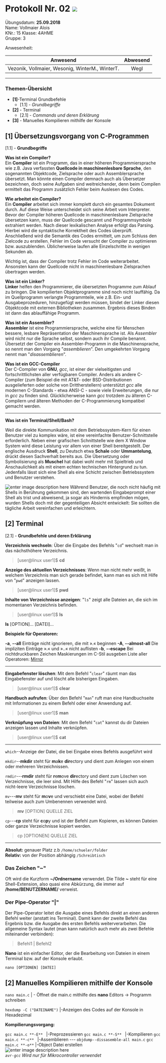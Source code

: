 
# Protokoll Nr. 02  ![](https://upload.wikimedia.org/wikipedia/commons/thumb/3/30/HTL_Kaindorf_Logo.svg/300px-HTL_Kaindorf_Logo.svg.png) 
Übungsdatum: **25.09.2018**  
Name: Vollmaier Alois  
KNr.: 15 Klasse: 4AHME  
Gruppe: 3  

Anwesenheit:  

| Anwesend | Abwesend|
| ------------- |:-------------:|
| Vezonik, Vollmaier, Wesonig, WinterM., WinterT.    | Wegl |

___
### Themen-Übersicht
 - **[1]**-Terminal Grundbefehle
	 - [1.1] - *Grundbegriffe* 
 - **[2]** - Terminal
	 - [2.1] - *Commands und deren Erklärung* 
 - **[3]** - Manuelles Kompilieren mithilfe der Konsole
	  

## [1] Übersetzungsvorgang von C-Programmen
[1.1] - **Grundbegriffe** 

**Was ist ein Compiler?**  
Ein **Compiler** ist ein Programm, das in einer höheren Programmiersprache wie z.B. Java verfassten **Quellcode in maschinenlesbare Sprache**, den sogenannten Objektcode, Zielsprache oder auch Assemblersprache übersetzt. Man könnte einen Compiler demnach auch als Übersetzer bezeichnen, doch seine Aufgaben sind weitreichender, denn beim Compilen ermittelt das Programm zusätzlich Fehler beim Auslesen des Codes.

**Wie arbeitet ein Compiler?**  
Ein **Compiler** arbeitet sich immer komplett durch ein gesamtes Dokument durch. Auf diese Weise unterscheidet sich seine Arbeit vom  Interpreter. Bevor der Compiler höheren Quellcode in maschinenlesbare Zielsprache übersetzen kann, muss der Quellcode gescannt und Programmsymbole extrahiert werden. Nach dieser lexikalischen Analyse erfolgt das Parsing. Hierbei wird die syntaktische Korrektheit des Codes überprüft. Anschließend wird die Semantik des Codes ermittelt, um zum Schluss den Zielcode zu erstellen. Fehler im Code versucht der Compiler zu optimieren bzw. auszublenden. Üblicherweise laufen alle Einzelschritte in wenigen Sekunden ab.

Wichtig ist, dass der Compiler trotz Fehler im Code weiterarbeitet. Ansonsten kann der Quellcode nicht in maschinenlesbare Zielsprachen übertragen werden.

**Was ist ein Linker?**  
**Linker** helfen den Programmierer, die übersetzten Programme zum Ablauf zu bringen. Die kompilierten Objektprogramme sind noch nicht lauffähig. Da im Quellprogramm verlangte Programmteile, wie z.B. Ein- und Ausgabeprozeduren, hinzugefügt werden müssen, bindet der Linker diesen Objektcode mit externen Bibliotheken zusammen. Ergebnis dieses Binden ist dann das ablauffähige Programm.

**Was ist ein Assembler?**  
**Assembler** ist eine Programmiersprache, welche eine für Menschen bessere, lesbare Repräsentation der Maschinensprache ist. Als _Assembler_ wird nicht nur die Sprache selbst, sondern auch ihr Compile benannt. Übersetzt der Compiler ein Assembler-Programm in die Maschinensprache, so nennt man den Vorgang "_assemblieren_". Den umgekehrten Vorgang nennt man "_disassemblieren_".

**Was ist ein GCC-Compiler**  
Der C-Compiler von **GNU**, _gcc_, ist einer der vielseitigsten und fortschrittlichsten aller verfügbaren Compiler. Anders als andere C-Compiler (zum Beispiel die mit AT&T- oder BSD-Distributionen ausgelieferten oder solche von Drittherstellern) unterstützt _gcc_ alle modernen C-Standards - etwa ANSI-C - sowie viele Erweiterungen, die nur in _gcc_ zu finden sind. Glücklicherweise kann _gcc_ trotzdem zu älteren C-Compilern und älteren Methoden der C-Programmierung kompatibel gemacht werden.
___

**Was ist ein Terminal/Shell/Bash?**

Weil die direkte Kommunikation mit dem Betriebssystem-Kern für einen Benutzer viel zu komplex wäre, ist eine vereinfachte Benutzer-Schnittstelle erforderlich. Neben einer grafischen Schnittstelle wie dem X Window System wird diese Leistung vor allem von einer Shell bereitgestellt. Der englische Ausdruck **Shell**, zu Deutsch etwa **Schale** oder **Ummantelung**, drückt diesen Sachverhalt bereits aus. Die Übersetzung oder Symbolisierung als **Muschel** hat dabei wohl mehr mit Spieltrieb und Anschaulichkeit als mit einem echten technischen Hintergrund zu tun. Jedenfalls lässt sich eine Shell als eine Schicht zwischen Betriebssystem und Benutzer verstehen.

![enter image description here](https://previews.dropbox.com/p/thumb/AAOgRdbWDeo8BQlCHqk5CcX8PdcQV6XoFLOU3LM4Fa9ya4m_bte9fk9QU2PbE3Z0B_6_YnAZCM820Qe1fDCkvIo-0RgAgLPUbtGkSgTDAUP8LYGF_NIDdd_ls9p7I35PdIN6Qoid0hx2qFlYNPrs0bbCdLPuuhR6CgUUL5Qkv9jEavqBMKZz3nQF4wJcuFZl5tJUi3V7Pe-QAflCttx6ncIq1UVgliR7t6UUOpT-Jz76VQ/p.png?size=1600x1200&size_mode=3)
Während Benutzer, die noch nicht häufig mit Shells in Berührung gekommen sind, den wartenden Eingabeprompt einer Shell als trist und abweisend, ja sogar als Hindernis empfinden mögen, wurden Shells doch mit der gegenteiligen Absicht entwickelt: Sie sollten die tägliche Arbeit vereinfachen und erleichtern.

## [2] Terminal
[2.1] - **Grundbefehle und deren Erklärung** 

**Verzeichnis wechseln**: Über die Eingabe des Befehls "`cd`" wechselt man in das nächsthöhere Verzeichnis.

> [user@linux user1]$  **cd**

**Anzeige des aktuellen Verzeichnisses**: Wenn man nicht mehr weißt, in welchem Verzeichnis man sich gerade befindet, kann man es sich mit Hilfe von "`pwd`" anzeigen lassen.

> [user@linux user1]$  **pwd**

**Inhalte von Verzeichnisse anzeigen**: "`ls`" zeigt alle Dateien an, die sich im momentanen Verzeichnis befinden.

> [user@linux user1]$  **ls**

**ls** [OPTION]… [DATEI]…

**Beispiele für Operatoren:**  

**-a**, **--all**
              Einträge nicht ignorieren, die mit ».« beginnen
              **-A**, **--almost-all**
              Die impliziten Einträge ».« und »..« nicht auflisten
              **-b**, **--escape**
              Bei nichtdruckbaren Zeichen Maskierungen im C-Stil ausgeben
Liste aller Operatoren: [Mirror
](http://manpages.ubuntu.com/manpages/bionic/de/man1/ls.1.html)
___
**Eingabefenster löschen**: Mit dem Befehl "`clear`" räumt man das Eingabefenster auf und löscht alle bisherigen Eingaben.

> [user@linux user1]$  **clear**            


**Handbuch aufrufen**: Über den Befehl "`man`" ruft man eine Handbuchseite mit Informationen zu einem Befehl oder einer Anwendung auf.
> [user@linux user1]$  **man**            
  
  **Verknüpfung von Dateien**: Mit dem Befehl "`cat`" kannst du dir Dateien anzeigen lassen und Inhalte verknüpfen.
> [user@linux user1]$  **cat**    
  ___

  `which`--Anzeige der Datei, die bei Eingabe eines Befehls ausgeführt wird

`mkdir`--**mkdir** steht für **m**a**k**e **dir**ectory und dient zum Anlegen von einem oder mehreren Verzeichnissen.

`rmdir`---**rmdir** steht für **r**e**m**ove **dir**ectory und dient zum Löschen von Verzeichnisse, die leer sind. Mit Hilfe des Befehl "`rm`" lassen sich auch nicht-leere Verzeichnisse löschen.

`mv`---**mv** steht für **m**o**v**e und verschiebt eine Datei, wobei der Befehl teilweise auch zum Umbenennen verwendet wird.

> **mv** [OPTION] QUELLE ZIEL

`cp`---**cp** steht für **c**o**p**y und ist der Befehl zum Kopieren, es können Dateien oder ganze Verzeichnisse kopiert werden.

> cp [OPTIONEN] QUELLE ZIEL
___
**Absolut:** genauer Platz z.b `/home/schueler/folder`  
**Relativ:**  von der Position abhängig `/Schreibtisch`

### Das Zeichen  **"~"**

Oft wird die Kurzform  **~/Ordnername**  verwendet. Die Tilde  **~**  steht für eine Shell-Extension, also quasi eine Abkürzung, die immer auf  **/home/BENUTZERNAME/**  verweist.

### Der Pipe-Operator **"|"**

Der Pipe-Operator leitet die Ausgabe eines Befehls direkt an einen anderen Befehl weiter (anstatt ins Terminal). Damit kann der zweite Befehl das Ergebnis bzw. die Ausgabe des ersten Befehls weiterverarbeiten. Die allgemeine Syntax lautet (man kann natürlich auch mehr als zwei Befehle miteinander verbinden):

> Befehl1 | Befehl2
> 
**Nano** ist ein einfacher Editor, der die Bearbeitung von Dateien in einem Terminal bzw. auf der Konsole erlaubt.

    nano [OPTIONEN] [DATEI]

## [2] Manuelles Kompilieren mithilfe der Konsole

`nano main.c` | - Öffnet die main.c mithilfe des **nano** Editors -> Programm schreiben

`hexdump -C ("DATEINAME")` |-Anzeigen des Codes auf der Konsole in Hexadezimal 

**Kompilierungsvorgang:**

`gcc main.c **-E** ` |-Preprozessieren
`gcc main.c **-S** ` |-Kompilieren
`gcc main.c **-c** ` |-Assemblieren     --- `objdump--dissasemble-all main.c`
`gcc main.c **-o**`  |-Object Datei erstellen  
![enter image description here](https://previews.dropbox.com/p/orig/AAPWcz16EOy_7cC9q1dpx-aMVHgNgGhNB5kNXb48z9bVSuLbKHv7_xh_4eq-y_d5uhz75Ehz4QGYBdGzT_aW-qdciB7r8ECLvifjqf0gZhLueJbEPApYbTqZYLtOhprhD5fAV9ikNjasvc5zKYcJpvOxVAzQxmpO-5P8xXK9P0HV2B-8jl1gGNFt20GiRPqC28gPnM9VVOOOEPGT3Cag2oP_/p.svg?size=1600x1200&size_mode=3)  
  *`avr-gcc` Wird nur für Mikrocontroller verwendet*

